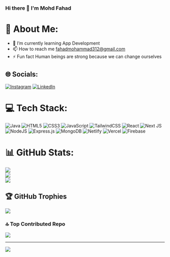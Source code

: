 ### Hi there 👋 I'm Mohd Fahad

# 💫 About Me:
- 🌱 I’m currently learning App Development
- 📫 How to reach me fahadmohammad312@gmail.com
- ⚡ Fun fact Human beings are strong because we can change ourselves


## 🌐 Socials:
[![Instagram](https://img.shields.io/badge/Instagram-%23E4405F.svg?logo=Instagram&logoColor=white)](https://instagram.com/mohammadfahad.a) [![LinkedIn](https://img.shields.io/badge/LinkedIn-%230077B5.svg?logo=linkedin&logoColor=white)](https://linkedin.com/in/www.linkedin.com/in/mohd-fahad-254ba620a) 

# 💻 Tech Stack:
![Java](https://img.shields.io/badge/java-%23ED8B00.svg?style=for-the-badge&logo=java&logoColor=white) ![HTML5](https://img.shields.io/badge/html5-%23E34F26.svg?style=for-the-badge&logo=html5&logoColor=white) ![CSS3](https://img.shields.io/badge/css3-%231572B6.svg?style=for-the-badge&logo=css3&logoColor=white) ![JavaScript](https://img.shields.io/badge/javascript-%23323330.svg?style=for-the-badge&logo=javascript&logoColor=%23F7DF1E) ![TailwindCSS](https://img.shields.io/badge/tailwindcss-%2338B2AC.svg?style=for-the-badge&logo=tailwind-css&logoColor=white) ![React](https://img.shields.io/badge/react-%2320232a.svg?style=for-the-badge&logo=react&logoColor=%2361DAFB) ![Next JS](https://img.shields.io/badge/Next-black?style=for-the-badge&logo=next.js&logoColor=white) ![NodeJS](https://img.shields.io/badge/node.js-6DA55F?style=for-the-badge&logo=node.js&logoColor=white) ![Express.js](https://img.shields.io/badge/express.js-%23404d59.svg?style=for-the-badge&logo=express&logoColor=%2361DAFB) ![MongoDB](https://img.shields.io/badge/MongoDB-%234ea94b.svg?style=for-the-badge&logo=mongodb&logoColor=white) ![Netlify](https://img.shields.io/badge/netlify-%23000000.svg?style=for-the-badge&logo=netlify&logoColor=#00C7B7) ![Vercel](https://img.shields.io/badge/vercel-%23000000.svg?style=for-the-badge&logo=vercel&logoColor=white) ![Firebase](https://img.shields.io/badge/firebase-%23039BE5.svg?style=for-the-badge&logo=firebase)
# 📊 GitHub Stats:
![](https://github-readme-stats.vercel.app/api?username=MohdFahad1&theme=radical&hide_border=false&include_all_commits=false&count_private=false)<br/>
![](https://github-readme-streak-stats.herokuapp.com/?user=MohdFahad1&theme=radical&hide_border=false)<br/>
![](https://github-readme-stats.vercel.app/api/top-langs/?username=MohdFahad1&theme=radical&hide_border=false&include_all_commits=false&count_private=false&layout=compact)

## 🏆 GitHub Trophies
![](https://github-profile-trophy.vercel.app/?username=MohdFahad1&theme=radical&no-frame=false&no-bg=true&margin-w=4)

### 🔝 Top Contributed Repo
![](https://github-contributor-stats.vercel.app/api?username=MohdFahad1&limit=5&theme=radical&combine_all_yearly_contributions=true)

---
[![](https://visitcount.itsvg.in/api?id=MohdFahad1&icon=0&color=0)](https://visitcount.itsvg.in)

<!-- Proudly created with GPRM ( https://gprm.itsvg.in ) -->
